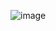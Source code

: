 ![image](https://user-images.githubusercontent.com/36649115/44943032-a5d76080-ad73-11e8-85a5-621c1deff5ac.png)

